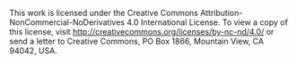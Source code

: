 This work is licensed under the Creative Commons Attribution-NonCommercial-NoDerivatives 4.0 International License. 
To view a copy of this license, visit http://creativecommons.org/licenses/by-nc-nd/4.0/ 
or send a letter to Creative Commons, PO Box 1866, Mountain View, CA 94042, USA.








